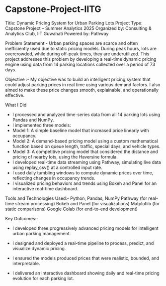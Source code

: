 # Capstone-Project-IITG
Title: Dynamic Pricing System for Urban Parking Lots Project Type: Capstone Project – Summer Analytics 2025 Organized by: Consulting &amp; Analytics Club, IIT Guwahati Powered by: Pathway


Problem Statement:-
Urban parking spaces are scarce and often inefficiently used due to static pricing models. During peak hours, lots are overcrowded, while during off-peak times, they are underutilized.
This project addresses this problem by developing a real-time dynamic pricing engine using data from 14 parking locations collected over a period of 73 days.

Objective :-
My objective was to build an intelligent pricing system that could adjust parking prices in real time using various demand factors. I also aimed to make these price changes smooth, explainable, and operationally effective.

What I Did 
- I processed and analyzed time-series data from all 14 parking lots using Pandas and NumPy.
- I implemented three models:
- Model 1: A simple baseline model that increased price linearly with occupancy.
- Model 2: A demand-based pricing model using a custom mathematical function based on queue length, traffic, special days, and vehicle types.
- Model 3: A competitive pricing model that considered the distance and pricing of nearby lots, using the Haversine formula.
- I developed real-time data streaming using Pathway, simulating live data using replay_csv() at a controlled input rate.
- I used daily tumbling windows to compute dynamic prices over time, reflecting changes in occupancy trends.
- I visualized pricing behaviors and trends using Bokeh and Panel for an interactive real-time dashboard.

Tools and Technologies Used:-
Python, Pandas, NumPy
Pathway (for real-time stream processing)
Bokeh and Panel (for visualizations)
Matplotlib (for static comparisons)
Google Colab (for end-to-end development)

Key Outcomes:-
- I developed three progressively advanced pricing models for intelligent urban parking management.

- I designed and deployed a real-time pipeline to process, predict, and visualize dynamic pricing.

- I ensured the models produced prices that were realistic, bounded, and interpretable.

- I delivered an interactive dashboard showing daily and real-time pricing evolution for each parking lot.



